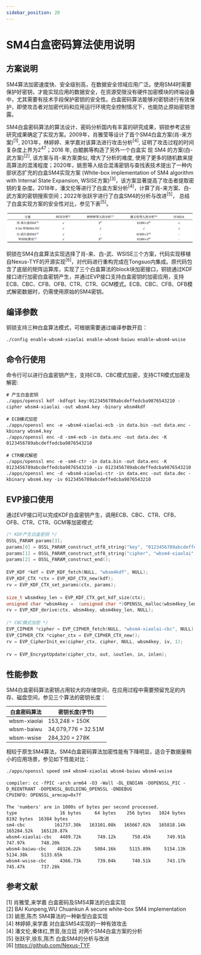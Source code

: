 ```yaml
---
sidebar_position: 20
---
```

# SM4白盒密码算法使用说明

## 方案说明
SM4算法加密速度快、安全级别高，在数据安全领域应用广泛。使用SM4时需要保护好密钥，才能实现应用的数据安全，在资源受限没有硬件加密模块的终端设备中，尤其需要有技术手段保护密钥的安全性。白盒密码算法能够对密钥进行有效保护，即使攻击者对加密代码和应用运行环境完全控制情况下，也能防止原始密钥泄露。

SM4白盒密码算法的算法设计、密码分析国内有丰富的研究成果，铜锁参考这些研究成果确定了实现方案。2009年，肖雅莹等设计了首个SM4白盒方案(肖-来方案)<sup>[1]</sup>, 2013年，林婷婷、来学嘉对该算法进行攻击分析<sup>[4]</sup>, 证明了攻击过程的时间复杂度上界为2<sup>47</sup>；2016 年, 白鲲鹏等构造了另外一个白盒实
现 SM4 的方案(白-武方案)<sup>[2]</sup>, 该方案与肖-来方案类似, 增大了分析的难度, 使用了更多的随机数来提高算法的混淆程度；2020年，姚思等人结合混淆密钥与查找表技术提出了一种内部状态扩充的白盒SM4实现方案 (White-box implementation of SM4 algorithm with Internal State Expansion, WSISE方案)<sup>[3]</sup>，该方案显著提高了攻击者提取密钥的复杂度。2018年，潘文伦等进行了白盒方案分析<sup>[4]</sup>，计算了肖-来方案、白-武方案的密钥搜索空间；2022年张跃宇进行了白盒SM4的分析与改进<sup>[5]</sup>， 总结了白盒实现方案的安全性对比，参见下表<sup>[5]</sup>。

![image.png](img/wbsm4-compare.jpg)

铜锁在SM4白盒算法实现选择了肖-来、白-武、WSISE三个方案，代码实现移植自Nexus-TYF的开源实现<sup>[6]</sup>，对代码进行重构完成在Tongsuo内集成。原代码包含了底层的矩阵运算库，实现了三个白盒算法的block块加密接口，铜锁通过KDF接口进行加密白盒密钥产生，并通过EVP接口支持白盒密钥的加密应用，支持ECB、CBC、CFB、OFB、CTR、CTR、GCM模式。ECB、CBC、CFB、OFB模式解密数据时，仍需使用原始的SM4密钥。

## 编译参数
铜锁支持三种白盒算法模式，可根据需要通过编译参数开启：  
```shell
./config enable-wbsm4-xiaolai enable-wbsm4-baiwu enable-wbsm4-wsise
```

## 命令行使用
命令行可以进行白盒密钥产生，支持ECB、CBC模式加密，支持CTR模式加密及解密:   
```shell
# 产生白盒密钥
./apps/openssl kdf -kdfopt key:0123456789abcdeffedcba9876543210 -cipher wbsm4-xiaolai -out wbsm4.key -binary wbsm4kdf

# ECB模式加密
./apps/openssl enc -e -wbsm4-xiaolai-ecb -in data.bin -out data.enc -kbinary wbsm4.key
./apps/openssl enc -d -sm4-ecb -in data.enc -out data.dec -K 0123456789abcdeffedcba9876543210

# CTR模式解密
./apps/openssl enc -e -sm4-ctr -in data.bin -out data.enc -K 0123456789abcdeffedcba9876543210 -iv 0123456789abcdeffedcba9876543210
./apps/openssl enc -d -wbsm4-xiaolai-ctr -in data.enc -out data.dec -kbinary wbsm4.key -iv 0123456789abcdeffedcba9876543210
```

## EVP接口使用
通过EVP接口可以完成KDF白盒密钥产生，调用ECB、CBC、CTR、CFB、OFB、CTR、CTR、GCM等加密模式:
```c
/* KDF产生白盒密钥 */
OSSL_PARAM params[3];
params[0] = OSSL_PARAM_construct_utf8_string("key", "0123456789abcdeffedcba9876543210", 0);
params[1] = OSSL_PARAM_construct_utf8_string("cipher", "wbsm4-xiaolai", 0);
params[2] = OSSL_PARAM_construct_end();

EVP_KDF *kdf = EVP_KDF_fetch(NULL, "wbsm4kdf", NULL);
EVP_KDF_CTX *ctx = EVP_KDF_CTX_new(kdf);
rv = EVP_KDF_CTX_set_params(ctx, params);

size_t wbsm4key_len = EVP_KDF_CTX_get_kdf_size(ctx);
unsigned char *wbsm4key =  (unsigned char *)OPENSSL_malloc(wbsm4key_len);
rv = EVP_KDF_derive(ctx, wbsm4key, wbsm4key_len, NULL);

/* CBC模式加密 */
EVP_CIPHER *cipher = EVP_CIPHER_fetch(NULL, "wbsm4-xiaolai-cbc", NULL);
EVP_CIPHER_CTX *cipher_ctx = EVP_CIPHER_CTX_new();
rv = EVP_CipherInit_ex(cipher_ctx, cipher, NULL, wbsm4key, iv, 1);

rv = EVP_EncryptUpdate(cipher_ctx, out, &outlen, in, inlen);
```

## 性能参数
SM4白盒密码算法密钥占用较大的存储空间，在应用过程中需要预留充足的内存、磁盘空间，参见三个算法的密钥长度：

| 白盒密码算法   | 密钥长度(字节) |
|--------------|----------|
| wbsm-xiaolai | 153,248 = 150K   |
| wbsm-baiwu   | 34,079,776 = 32.51M    |
| wbsm-wsise   | 284,320 = 278K |

相较于原生SM4算法，SM4白盒密码算法加密性能有下降明显，适合于数据量稍小的应用场景，参见如下性能对比：
```shell
./apps/openssl speed sm4 wbsm4-xiaolai wbsm4-baiwu wbsm4-wsise

compiler: cc -fPIC -arch arm64 -O3 -Wall -DL_ENDIAN -DOPENSSL_PIC -D_REENTRANT -DOPENSSL_BUILDING_OPENSSL -DNDEBUG 
CPUINFO: OPENSSL_armcap=0x7f

The 'numbers' are in 1000s of bytes per second processed.
type                16 bytes     64 bytes    256 bytes   1024 bytes   8192 bytes  16384 bytes
sm4-cbc           161737.30k   163101.08k   165667.02k   165818.14k   165284.52k   165128.87k
wbsm4-xiaolai-cbc   4489.72k      749.12k      750.45k      749.91k      747.97k      748.20k
wbsm4-baiwu-cbc    40326.22k     5084.16k     5115.89k     5154.13k     5134.38k     5133.65k
wbsm4-wsise-cbc     4366.73k      739.04k      740.51k      743.17k      745.47k      737.28k
```
## 参考文献
[1] 肖雅莹,来学嘉 白盒密码及SMS4算法的白盒实现  
[2] BAI Kunpeng,WU Chuankun A secure white-box SM4
implementation  
[3] 姚思,陈杰 SM4算法的一种新型白盒实现  
[4] 林婷婷,来学嘉 对白盒SMS4实现的一种有效攻击  
[4] 潘文伦,秦体红,贾音,张立廷 对两个SM4白盒方案的分析  
[5] 张跃宇,徐东,陈杰 白盒SM4的分析与改进  
[6] https://github.com/Nexus-TYF
